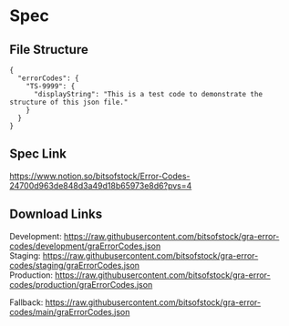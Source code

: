 # Spec

## File Structure

```
{
  "errorCodes": {
    "TS-9999": {
      "displayString": "This is a test code to demonstrate the structure of this json file."
    }
  }
}
```

## Spec Link

https://www.notion.so/bitsofstock/Error-Codes-24700d963de848d3a49d18b65973e8d6?pvs=4

## Download Links

Development: https://raw.githubusercontent.com/bitsofstock/gra-error-codes/development/graErrorCodes.json<br/>
Staging: https://raw.githubusercontent.com/bitsofstock/gra-error-codes/staging/graErrorCodes.json<br/>
Production: https://raw.githubusercontent.com/bitsofstock/gra-error-codes/production/graErrorCodes.json<br/>

Fallback: https://raw.githubusercontent.com/bitsofstock/gra-error-codes/main/graErrorCodes.json
